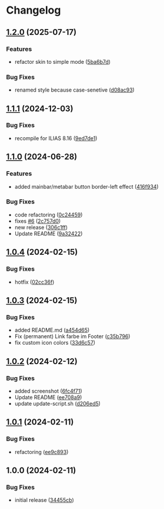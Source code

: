 # Changelog

## [1.2.0](https://github.com/iFadi/StudIP-ILIAS-Skin/compare/v1.1.1...v1.2.0) (2025-07-17)


### Features

* refactor skin to simple mode ([5ba6b7d](https://github.com/iFadi/StudIP-ILIAS-Skin/commit/5ba6b7d775559312964c74beff96e0ae1c10614c))


### Bug Fixes

* renamed style because case-senetive ([d08ac93](https://github.com/iFadi/StudIP-ILIAS-Skin/commit/d08ac934da58c6ca16f288d255ae160c6f85246c))

## [1.1.1](https://github.com/iFadi/StudIP-ILIAS-Skin/compare/v1.1.0...v1.1.1) (2024-12-03)


### Bug Fixes

* recompile for ILIAS 8.16 ([9ed7de1](https://github.com/iFadi/StudIP-ILIAS-Skin/commit/9ed7de1a68cb540408980338a322c1897305d1d5))

## [1.1.0](https://github.com/iFadi/StudIP-ILIAS-Skin/compare/v1.0.4...v1.1.0) (2024-06-28)


### Features

* added mainbar/metabar button  border-left effect ([416f934](https://github.com/iFadi/StudIP-ILIAS-Skin/commit/416f93453f7dfda31009561a8b94b8531175bd3c))


### Bug Fixes

* code refactoring ([0c24459](https://github.com/iFadi/StudIP-ILIAS-Skin/commit/0c24459aa464fc5239278eb7e389aa254f6f38fb))
* fixes [#6](https://github.com/iFadi/StudIP-ILIAS-Skin/issues/6) ([2c757d0](https://github.com/iFadi/StudIP-ILIAS-Skin/commit/2c757d0c42a31ef11fbacc628d88f2f1d49f04d2))
* new release ([306c1ff](https://github.com/iFadi/StudIP-ILIAS-Skin/commit/306c1ff3189533e4484353bf48e759beb5f9dd20))
* Update README ([9a32422](https://github.com/iFadi/StudIP-ILIAS-Skin/commit/9a324222532f253c94f0d1db9f30632207e05c18))

## [1.0.4](https://github.com/iFadi/StudIP-ILIAS-Skin/compare/v1.0.3...v1.0.4) (2024-02-15)


### Bug Fixes

* hotfix ([02cc36f](https://github.com/iFadi/StudIP-ILIAS-Skin/commit/02cc36fd17f067fa44cd7936ada918820ca3a389))

## [1.0.3](https://github.com/iFadi/StudIP-ILIAS-Skin/compare/v1.0.2...v1.0.3) (2024-02-15)


### Bug Fixes

* added README.md ([a454d65](https://github.com/iFadi/StudIP-ILIAS-Skin/commit/a454d65bd67822a7a0311dcf4800f8be9388c994))
* Fix (permanent) Link farbe im Footer ([c35b796](https://github.com/iFadi/StudIP-ILIAS-Skin/commit/c35b796cf5fc875dec1c9093897f7b3adb49db44))
* fix custom icon colors ([33d6c57](https://github.com/iFadi/StudIP-ILIAS-Skin/commit/33d6c579c1c70a2ebe4a3b24f97f1008d56d0bf9))

## [1.0.2](https://github.com/iFadi/StudIP-ILIAS-Skin/compare/v1.0.1...v1.0.2) (2024-02-12)


### Bug Fixes

* added screenshot ([6fc4f71](https://github.com/iFadi/StudIP-ILIAS-Skin/commit/6fc4f71ffa778fae0989f34eda744b3e9b79c5c9))
* Update README ([ee708a9](https://github.com/iFadi/StudIP-ILIAS-Skin/commit/ee708a9cd014f42893c5b2629fc02db286f37c58))
* update update-script.sh ([d206ed5](https://github.com/iFadi/StudIP-ILIAS-Skin/commit/d206ed5fd17a296389ae6103d051389686095c5a))

## [1.0.1](https://github.com/iFadi/StudIP-ILIAS-Skin/compare/v1.0.0...v1.0.1) (2024-02-11)


### Bug Fixes

* refactoring ([ee9c893](https://github.com/iFadi/StudIP-ILIAS-Skin/commit/ee9c893cc228fced557ab08e4285abba884ecd02))

## 1.0.0 (2024-02-11)


### Bug Fixes

* initial release ([34455cb](https://github.com/iFadi/StudIP-ILIAS-Skin/commit/34455cb6c5695dded0981cd850521790c0acaa20))
